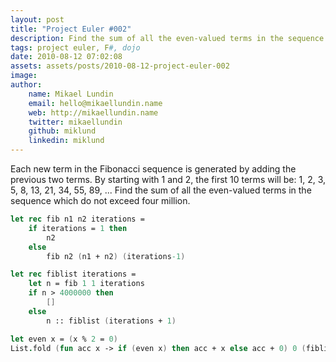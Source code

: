 ```yaml
---
layout: post
title: "Project Euler #002"
description: Find the sum of all the even-valued terms in the sequence which do not exceed four million.
tags: project euler, F#, dojo
date: 2010-08-12 07:02:08
assets: assets/posts/2010-08-12-project-euler-002
image: 
author:
    name: Mikael Lundin
    email: hello@mikaellundin.name
    web: http://mikaellundin.name
    twitter: mikaellundin
    github: miklund
    linkedin: miklund
---
```


Each new term in the Fibonacci sequence is generated by adding the previous two terms. By starting with 1 and 2, the first 10 terms will be:  1, 2, 3, 5, 8, 13, 21, 34, 55, 89, ...  Find the sum of all the even-valued terms in the sequence which do not exceed four million.

```fsharp
let rec fib n1 n2 iterations =
    if iterations = 1 then
        n2
    else
        fib n2 (n1 + n2) (iterations-1)

let rec fiblist iterations =
    let n = fib 1 1 iterations
    if n > 4000000 then
        []
    else
        n :: fiblist (iterations + 1)

let even x = (x % 2 = 0)
List.fold (fun acc x -> if (even x) then acc + x else acc + 0) 0 (fiblist 1)
```
